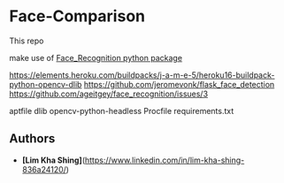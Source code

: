 # Face-Comparison

This repo

make use of [Face_Recognition python package](https://github.com/ageitgey/face_recognition) 

https://elements.heroku.com/buildpacks/j-a-m-e-5/heroku16-buildpack-python-opencv-dlib
https://github.com/jeromevonk/flask_face_detection
https://github.com/ageitgey/face_recognition/issues/3

aptfile
dlib
opencv-python-headless
Procfile
requirements.txt


## Authors

* **[Lim Kha Shing]**(https://www.linkedin.com/in/lim-kha-shing-836a24120/)
